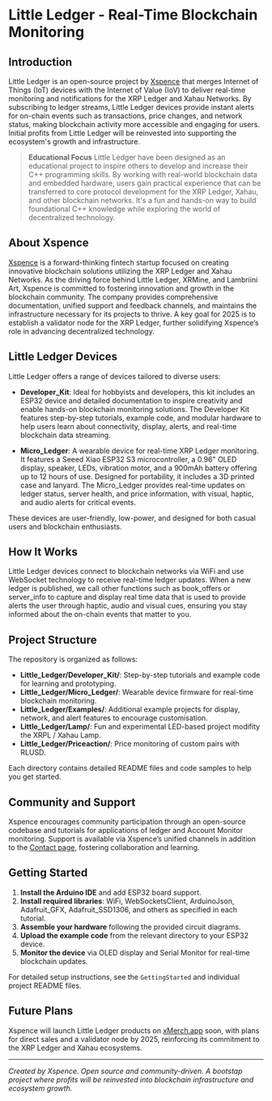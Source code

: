 # Little Ledger - Real-Time Blockchain Monitoring

## Introduction

Little Ledger is an open-source project by [Xspence](https://xspence.co.uk) that merges Internet of Things (IoT) devices with the Internet of Value (IoV) to deliver real-time monitoring and notifications for the XRP Ledger and Xahau Networks. By subscribing to ledger streams, Little Ledger devices provide instant alerts for on-chain events such as transactions, price changes, and network status, making blockchain activity more accessible and engaging for users. Initial profits from Little Ledger will be reinvested into supporting the ecosystem's growth and infrastructure.

> **Educational Focus**
> Little Ledger have been designed as an educational project to inspire others to develop and increase their C++ programming skills. By working with real-world blockchain data and embedded hardware, users gain practical experience that can be transferred to core protocol development for the XRP Ledger, Xahau, and other blockchain networks. It's a fun and hands-on way to build foundational C++ knowledge while exploring the world of decentralized technology.

## About Xspence

[Xspence](https://xspence.co.uk) is a forward-thinking fintech startup focused on creating innovative blockchain solutions utilizing the XRP Ledger and Xahau Networks. As the driving force behind Little Ledger, XRMine, and Lambriini Art, Xspence is committed to fostering innovation and growth in the blockchain community. The company provides comprehensive documentation, unified support and feedback channels, and maintains the infrastructure necessary for its projects to thrive. A key goal for 2025 is to establish a validator node for the XRP Ledger, further solidifying Xspence’s role in advancing decentralized technology.

## Little Ledger Devices

Little Ledger offers a range of devices tailored to diverse users:

- **Developer_Kit**: Ideal for hobbyists and developers, this kit includes an ESP32 device and detailed documentation to inspire creativity and enable hands-on blockchain monitoring solutions. The Developer Kit features step-by-step tutorials, example code, and modular hardware to help users learn about connectivity, display, alerts, and real-time blockchain data streaming.

- **Micro_Ledger**: A wearable device for real-time XRP Ledger monitoring. It features a Seeed Xiao ESP32 S3 microcontroller, a 0.96" OLED display, speaker, LEDs, vibration motor, and a 900mAh battery offering up to 12 hours of use. Designed for portability, it includes a 3D printed case and lanyard. The Micro_Ledger provides real-time updates on ledger status, server health, and price information, with visual, haptic, and audio alerts for critical events.

These devices are user-friendly, low-power, and designed for both casual users and blockchain enthusiasts.

## How It Works

Little Ledger devices connect to blockchain networks via WiFi and use WebSocket technology to receive real-time ledger updates. When a new ledger is published, we call other functions such as book_offers or server_info to capture and display real time data that is used to provide alerts the user through haptic, audio and visual cues, ensuring you stay informed about the on-chain events that matter to you.

## Project Structure

The repository is organized as follows:

- **Little_Ledger/Developer_Kit/**: Step-by-step tutorials and example code for learning and prototyping.
- **Little_Ledger/Micro_Ledger/**: Wearable device firmware for real-time blockchain monitoring.
- **Little_Ledger/Examples/**: Additional example projects for display, network, and alert features to encourage customisation.
- **Little_Ledger/Lamp/**: Fun and experimental LED-based project modifity the XRPL / Xahau Lamp.
- **Little_Ledger/Priceaction/**: Price monitoring of custom pairs with RLUSD.

Each directory contains detailed README files and code samples to help you get started.

## Community and Support

Xspence encourages community participation through an open-source codebase and tutorials for applications of ledger and Account Monitor monitoring. Support is available via Xspence’s unified channels in addition to the [Contact page](https://xspence.co.uk/contact.html), fostering collaboration and learning.

## Getting Started

1. **Install the Arduino IDE** and add ESP32 board support.
2. **Install required libraries**: WiFi, WebSocketsClient, ArduinoJson, Adafruit_GFX, Adafruit_SSD1306, and others as specified in each tutorial.
3. **Assemble your hardware** following the provided circuit diagrams.
4. **Upload the example code** from the relevant directory to your ESP32 device.
5. **Monitor the device** via OLED display and Serial Monitor for real-time blockchain updates.

For detailed setup instructions, see the `GettingStarted` and individual project README files.

## Future Plans

Xspence will launch Little Ledger products on [xMerch.app](https://www.xmerch.app/) soon, with plans for direct sales and a validator node by 2025, reinforcing its commitment to the XRP Ledger and Xahau ecosystems.

---

*Created by Xspence. Open source and community-driven. A bootstap project where profits will be reinvested into blockchain infrastructure and ecosystem growth.*
